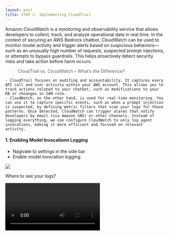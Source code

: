 ```yaml
---
layout: post
title: STEP 3- Implementing CloudTrail
---
```


Amazon CloudWatch is a monitoring and observability service that allows developers to collect, track, and analyze operational data in real time. In the context of securing an AWS Bedrock chatbot, CloudWatch can be used to monitor model activity and trigger alerts based on suspicious behaviors—such as an unusually high number of requests, suspected prompt injections, or attempts to bypass guardrails. This helps proactively detect security risks and take action before harm occurs.

> CloudTrail vs. CloudWatch – What’s the Difference?

    - CloudTrail focuses on auditing and accountability. It captures every API call and user activity within your AWS account. This allows you to track actions related to your chatbot, such as modifications to your KB or chnanges in IAM role.
    - CloudWatch, on the other hand, is used for real-time monitoring. You can use it to capture specific events, such as when a prompt injection is suspected, by defining metric filters that scan your logs for those patterns. Once detected, CloudWatch can trigger alarms that notify developers by email (via Amazon SNS) or other channels. Instead of logging everything, we can configure CloudWatch to only log agent invocations, making it more efficient and focused on relevant activity.

#### 1. Enabling Model Invocationn Logging

- Nagivate to settings in the side bar
- Enable model invocation logging

<img src="{{ site.baseurl }}/assets/images/model-logging.png">

Where to see your logs?

<video controls>
  <source src="{{ site.baseurl }}/assets/videos/model-logging.mov" type="video/mp4">
</video>
